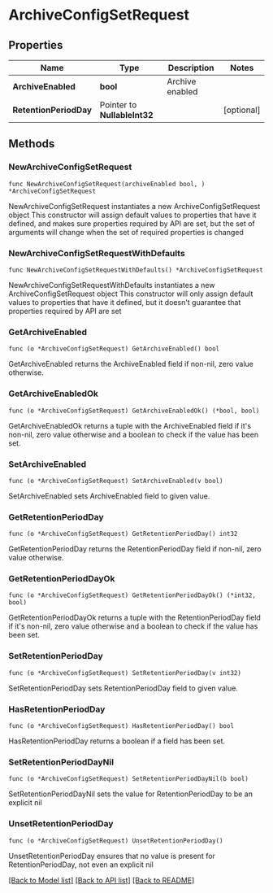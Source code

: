 # ArchiveConfigSetRequest

## Properties

Name | Type | Description | Notes
------------ | ------------- | ------------- | -------------
**ArchiveEnabled** | **bool** | Archive enabled | 
**RetentionPeriodDay** | Pointer to **NullableInt32** |  | [optional] 

## Methods

### NewArchiveConfigSetRequest

`func NewArchiveConfigSetRequest(archiveEnabled bool, ) *ArchiveConfigSetRequest`

NewArchiveConfigSetRequest instantiates a new ArchiveConfigSetRequest object
This constructor will assign default values to properties that have it defined,
and makes sure properties required by API are set, but the set of arguments
will change when the set of required properties is changed

### NewArchiveConfigSetRequestWithDefaults

`func NewArchiveConfigSetRequestWithDefaults() *ArchiveConfigSetRequest`

NewArchiveConfigSetRequestWithDefaults instantiates a new ArchiveConfigSetRequest object
This constructor will only assign default values to properties that have it defined,
but it doesn't guarantee that properties required by API are set

### GetArchiveEnabled

`func (o *ArchiveConfigSetRequest) GetArchiveEnabled() bool`

GetArchiveEnabled returns the ArchiveEnabled field if non-nil, zero value otherwise.

### GetArchiveEnabledOk

`func (o *ArchiveConfigSetRequest) GetArchiveEnabledOk() (*bool, bool)`

GetArchiveEnabledOk returns a tuple with the ArchiveEnabled field if it's non-nil, zero value otherwise
and a boolean to check if the value has been set.

### SetArchiveEnabled

`func (o *ArchiveConfigSetRequest) SetArchiveEnabled(v bool)`

SetArchiveEnabled sets ArchiveEnabled field to given value.


### GetRetentionPeriodDay

`func (o *ArchiveConfigSetRequest) GetRetentionPeriodDay() int32`

GetRetentionPeriodDay returns the RetentionPeriodDay field if non-nil, zero value otherwise.

### GetRetentionPeriodDayOk

`func (o *ArchiveConfigSetRequest) GetRetentionPeriodDayOk() (*int32, bool)`

GetRetentionPeriodDayOk returns a tuple with the RetentionPeriodDay field if it's non-nil, zero value otherwise
and a boolean to check if the value has been set.

### SetRetentionPeriodDay

`func (o *ArchiveConfigSetRequest) SetRetentionPeriodDay(v int32)`

SetRetentionPeriodDay sets RetentionPeriodDay field to given value.

### HasRetentionPeriodDay

`func (o *ArchiveConfigSetRequest) HasRetentionPeriodDay() bool`

HasRetentionPeriodDay returns a boolean if a field has been set.

### SetRetentionPeriodDayNil

`func (o *ArchiveConfigSetRequest) SetRetentionPeriodDayNil(b bool)`

 SetRetentionPeriodDayNil sets the value for RetentionPeriodDay to be an explicit nil

### UnsetRetentionPeriodDay
`func (o *ArchiveConfigSetRequest) UnsetRetentionPeriodDay()`

UnsetRetentionPeriodDay ensures that no value is present for RetentionPeriodDay, not even an explicit nil

[[Back to Model list]](../README.md#documentation-for-models) [[Back to API list]](../README.md#documentation-for-api-endpoints) [[Back to README]](../README.md)


